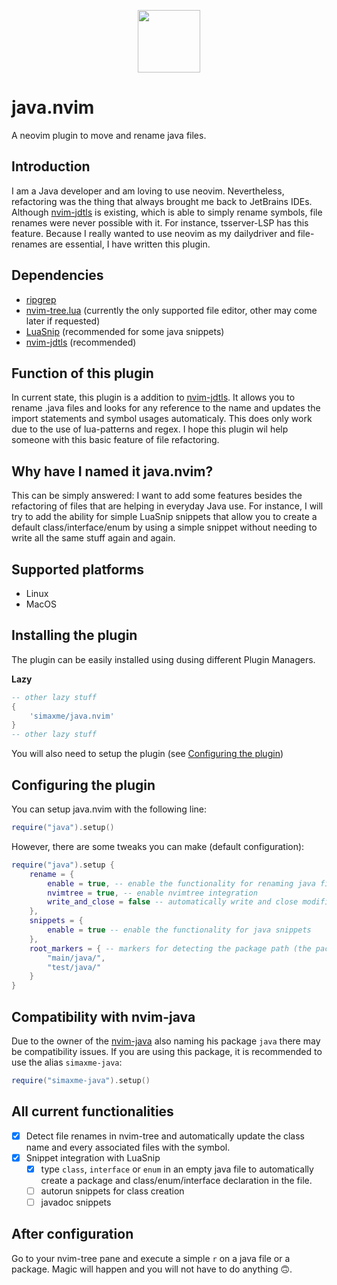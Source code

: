 <p align="center">
    <img src="https://github.com/simaxme/java.nvim/blob/main/images/neovim_java.png?raw=true" align="center" width="100">
</p>

# java.nvim
A neovim plugin to move and rename java files.

## Introduction
I am a Java developer and am loving to use neovim. Nevertheless, refactoring was the thing that always brought me back to JetBrains IDEs. Although [nvim-jdtls](https://github.com/mfussenegger/nvim-jdtls) is existing, which is able to simply rename symbols, file renames were never possible with it. For instance, tsserver-LSP has this feature. Because I really wanted to use neovim as my dailydriver and file-renames are essential, I have written this plugin.

## Dependencies
- [ripgrep](https://github.com/BurntSushi/ripgrep)
- [nvim-tree.lua](https://github.com/nvim-tree/nvim-tree.lua) (currently the only supported file editor, other may come later if requested)
- [LuaSnip](https://github.com/L3MON4D3/LuaSnip) (recommended for some java snippets)
- [nvim-jdtls](https://github.com/mfussenegger/nvim-jdtls) (recommended)

## Function of this plugin
In current state, this plugin is a addition to [nvim-jdtls](https://github.com/mfussenegger/nvim-jdtls). It allows you to rename .java files and looks for any reference to the name and updates the import statements and symbol usages automaticaly. This does only work due to the use of lua-patterns and regex. 
I hope this plugin wil help someone with this basic feature of file refactoring. 

## Why have I named it java.nvim?
This can be simply answered: I want to add some features besides the refactoring of files that are helping in everyday Java use. For instance, I will try to add the ability for simple LuaSnip snippets that allow you to create a default class/interface/enum by using a simple snippet without needing to write all the same stuff again and again.

## Supported platforms
- Linux
- MacOS

## Installing the plugin
The plugin can be easily installed using dusing different Plugin Managers.

**Lazy**
```lua
-- other lazy stuff
{
    'simaxme/java.nvim'
}
-- other lazy stuff
```

You will also need to setup the plugin (see [Configuring the plugin](#configuring-the-plugin))

## Configuring the plugin
You can setup java.nvim with the following line:
```lua
require("java").setup()
```

However, there are some tweaks you can make (default configuration):
```lua
require("java").setup {
    rename = {
        enable = true, -- enable the functionality for renaming java files
        nvimtree = true, -- enable nvimtree integration
        write_and_close = false -- automatically write and close modified (previously unopened) files after refactoring a java file
    },
    snippets = {
        enable = true -- enable the functionality for java snippets
    },
    root_markers = { -- markers for detecting the package path (the package path should start *after* the marker)
        "main/java/",
        "test/java/"
    }
}
```

## Compatibility with nvim-java
Due to the owner of the [nvim-java](https://github.com/nvim-java/nvim-java) also naming his package `java` there may be compatibility issues. If you are using this package, it is recommended to use the alias `simaxme-java`:
```lua
require("simaxme-java").setup()
```

## All current functionalities

- [x] Detect file renames in nvim-tree and automatically update the class name and every associated files with the symbol.
- [x] Snippet integration with LuaSnip
    - [x] type `class`, `interface` or `enum` in an empty java file to automatically create a package and class/enum/interface declaration in the file.
    - [ ] autorun snippets for class creation
    - [ ] javadoc snippets

## After configuration
Go to your nvim-tree pane and execute a simple `r` on a java file or a package. Magic will happen and you will not have to do anything 🙃.
